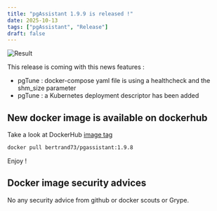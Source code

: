 ```yaml
---
title: "pgAssistant 1.9.9 is released !"
date: 2025-10-13
tags: ["pgAssistant", "Release"]
draft: false
---
```


![Result](/pgassistant-blog/images/release.png)

This release is coming with this news features :

- pgTune : docker-compose yaml file is using a healthcheck and the shm_size parameter
- pgTune : a Kubernetes deployment descriptor has been added


## New docker image is available on dockerhub

Take a look at DockerHub [image tag](https://hub.docker.com/r/bertrand73/pgassistant/tags)

```bash
docker pull bertrand73/pgassistant:1.9.8
```

Enjoy !

## Docker image security advices

No any security advice from github or docker scouts or Grype.